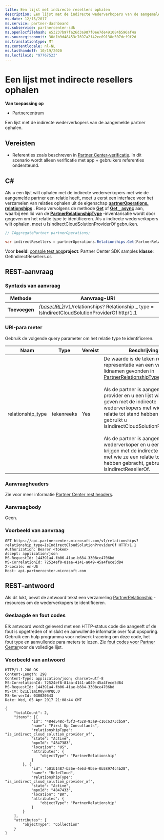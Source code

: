 ```yaml
---
title: Een lijst met indirecte resellers ophalen
description: Een lijst met de indirecte wederverkopers van de aangemelde partner ophalen.
ms.date: 12/15/2017
ms.service: partner-dashboard
ms.subservice: partnercenter-sdk
ms.openlocfilehash: e53237b97fa26d3a987f0ee7de491084b596af4a
ms.sourcegitcommit: 30d1b9d48453c7697a2f42ee09138e507dcf9f2d
ms.translationtype: MT
ms.contentlocale: nl-NL
ms.lasthandoff: 10/19/2020
ms.locfileid: "97767523"
---
```

# <a name="retrieve-a-list-of-indirect-resellers"></a>Een lijst met indirecte resellers ophalen

**Van toepassing op**

- Partnercentrum

Een lijst met de indirecte wederverkopers van de aangemelde partner ophalen.

## <a name="prerequisites"></a>Vereisten

- Referenties zoals beschreven in [Partner Center-verificatie](partner-center-authentication.md). In dit scenario wordt alleen verificatie met app + gebruikers referenties ondersteund.

## <a name="c"></a>C\#

Als u een lijst wilt ophalen met de indirecte wederverkopers met wie de aangemelde partner een relatie heeft, moet u eerst een interface voor het verzamelen van relaties ophalen uit de eigenschap [**partnerOperations. relationships**](/dotnet/api/microsoft.store.partnercenter.ipartner.relationships) . Roep vervolgens de methode [**Get**](/dotnet/api/microsoft.store.partnercenter.relationships.irelationshipcollection.get) of [**Get \_ async**](/dotnet/api/microsoft.store.partnercenter.relationships.irelationshipcollection.getasync) aan, waarbij een lid van de [**PartnerRelationshipType**](/dotnet/api/microsoft.store.partnercenter.models.relationships.partnerrelationshiptype) -inventarisatie wordt door gegeven om het relatie type te identificeren. Als u indirecte wederverkopers wilt ophalen, moet u IsIndirectCloudSolutionProviderOf gebruiken.

``` csharp
// IAggregatePartner partnerOperations;

var indirectResellers = partnerOperations.Relationships.Get(PartnerRelationshipType.IsIndirectCloudSolutionProviderOf);
```

Voor **beeld**: [console test app](console-test-app.md)**project**: Partner Center SDK samples **klasse**: GetIndirectResellers.cs

## <a name="rest-request"></a>REST-aanvraag

### <a name="request-syntax"></a>Syntaxis van aanvraag

| Methode  | Aanvraag-URI                                                                                                                |
|---------|----------------------------------------------------------------------------------------------------------------------------|
| **Toevoegen** | [*{baseURL}*](partner-center-rest-urls.md)/v1/relationships? Relationship \_ type = IsIndirectCloudSolutionProviderOf http/1.1 |

### <a name="uri-parameter"></a>URI-para meter

Gebruik de volgende query parameter om het relatie type te identificeren.

| Naam               | Type    | Vereist  | Beschrijving                         |
|--------------------|---------|-----------|-------------------------------------|
| relationship_type  | tekenreeks  | Yes       | De waarde is de teken reeks representatie van een van de lidnamen gevonden in [PartnerRelationshipType](/dotnet/api/microsoft.store.partnercenter.models.relationships.partnerrelationshiptype).<br/><br/> Als de partner is aangemeld als provider en u een lijst wilt weer geven met de indirecte wederverkopers met wie ze een relatie tot stand hebben gebracht, gebruikt u IsIndirectCloudSolutionProviderOf.<br/><br/> Als de partner is aangemeld als wederverkoper en u een lijst wilt krijgen met de indirecte providers met wie ze een relatie tot stand hebben gebracht, gebruikt u IsIndirectResellerOf.    |

### <a name="request-headers"></a>Aanvraagheaders

Zie voor meer informatie [Partner Center rest headers](headers.md).

### <a name="request-body"></a>Aanvraagbody

Geen.

### <a name="request-example"></a>Voorbeeld van aanvraag

```http
GET https://api.partnercenter.microsoft.com/v1/relationships?relationship_type=IsIndirectCloudSolutionProviderOf HTTP/1.1
Authorization: Bearer <token>
Accept: application/json
MS-RequestId: 144391a4-fb06-41ae-b684-3308ce4706bd
MS-CorrelationId: 72524ef8-81aa-4141-a049-45a4fece5d84
X-Locale: en-US
Host: api.partnercenter.microsoft.com
```

## <a name="rest-response"></a>REST-antwoord

Als dit lukt, bevat de antwoord tekst een verzameling [PartnerRelationship](relationships-resources.md) -resources om de wederverkopers te identificeren.

### <a name="response-success-and-error-codes"></a>Geslaagde en fout codes

Elk antwoord wordt geleverd met een HTTP-status code die aangeeft of de fout is opgetreden of mislukt en aanvullende informatie over fout opsporing. Gebruik een hulp programma voor netwerk tracering om deze code, het fout type en aanvullende para meters te lezen. Zie [fout codes voor Partner Center](error-codes.md)voor de volledige lijst.

### <a name="response-example"></a>Voorbeeld van antwoord

```http
HTTP/1.1 200 OK
Content-Length: 298
Content-Type: application/json; charset=utf-8
MS-CorrelationId: 72524ef8-81aa-4141-a049-45a4fece5d84
MS-RequestId: 144391a4-fb06-41ae-b684-3308ce4706bd
MS-CV: b21Ll1miM0yFMPQQ.0
MS-ServerId: 030020643
Date: Wed, 05 Apr 2017 21:08:44 GMT

{
    "totalCount": 2,
    "items": [{
            "id": "484e548c-f5f3-4528-93a9-c16c6373cb59",
            "name": "First Up Consultants",
            "relationshipType": "is_indirect_cloud_solution_provider_of",
            "state": "Active",
            "mpnId": "4847383",
            "location": "US",
            "attributes": {
                "objectType": "PartnerRelationship"
            }
        }, {
            "id": "b01b1487-b36e-4e6d-9b5e-0b58974c4b28",
            "name": "ReleCloud",
            "relationshipType": "is_indirect_cloud_solution_provider_of",
            "state": "Active",
            "mpnId": "4847433",
            "location": "BR",
            "attributes": {
                "objectType": "PartnerRelationship"
            }
        }
    ],
    "attributes": {
        "objectType": "Collection"
    }
}
```